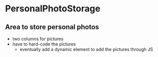 # PersonalPhotoStorage


## Area to store personal photos

- two columns for pictures
- have to hard-code the pictures
    - eventually add a dynamic element to add the pictures through JS